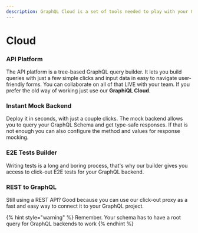 ```yaml
---
description: GraphQL Cloud is a set of tools needed to play with your GraphQL API.
---
```


# Cloud

### API Platform

The API platform is a tree-based GraphQL query builder. It lets you build queries with just a few simple clicks and input data in easy to navigate user-friendly forms. You can collaborate on all of that LIVE with your team. If you prefer the old way of working just use our **GraphiQL Cloud**.

### Instant Mock Backend

Deploy it in seconds, with just a couple clicks. The mock backend allows you to query your GraphQL Schema and get type-safe responses. If that is not enough you can also configure the method and values for response mocking.

### E2E Tests Builder

Writing tests is a long and boring process, that's why our builder gives you access to click-out E2E tests for your GraphQL backend.

### REST to GraphQL

Still using a REST API? Good because you can use our click-out proxy as a fast and easy way to connect it to your GraphQL project.



{% hint style="warning" %}
Remember. Your schema has to have a root query for GraphQL backends to work
{% endhint %}

